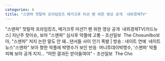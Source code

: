 ```yaml
---
categories: b
title: "스맨파 첫탈락 프라임킹즈 메가크루 미션 팬 위한 영상 공개  내외경제TV"
---
```

"스맨파" 첫탈락 프라임킹즈, 메가크루 미션?! 팬 위한 영상 공개&nbsp;&nbsp;내외경제TV[카드뉴스] 지난주 핫이슈, 보아 "스맨파" 심사후 악플에 고통 - 조선일보&nbsp;&nbsp;The Chosunilbo보아, "스맨파" 저지 논란 말도 안 돼…댄서들 사이 인기 폭발 | 방송 : 네이트 연예&nbsp;&nbsp;네이트 뉴스"스맨파" 보아 향한 악플에 박명수가 보인 반응&nbsp;&nbsp;머니투데이박명수, ‘스맨파’ 악플 피해 보아 공개 지지… “어떤 결과든 받아들여야” - 조선일보&nbsp;&nbsp;The Cho